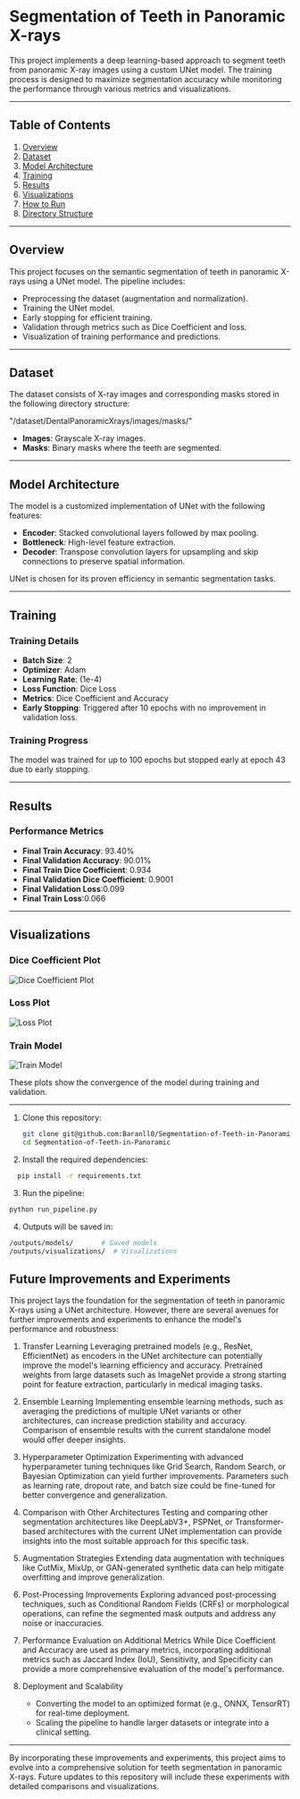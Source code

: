 # Segmentation of Teeth in Panoramic X-rays

This project implements a deep learning-based approach to segment teeth from panoramic X-ray images using a custom UNet model. The training process is designed to maximize segmentation accuracy while monitoring the performance through various metrics and visualizations.

---

## Table of Contents
1. [Overview](#overview)
2. [Dataset](#dataset)
3. [Model Architecture](#model-architecture)
4. [Training](#training)
5. [Results](#results)
6. [Visualizations](#visualizations)
7. [How to Run](#how-to-run)
8. [Directory Structure](#directory-structure)

---

## Overview

This project focuses on the semantic segmentation of teeth in panoramic X-rays using a UNet model. The pipeline includes:
- Preprocessing the dataset (augmentation and normalization).
- Training the UNet model.
- Early stopping for efficient training.
- Validation through metrics such as Dice Coefficient and loss.
- Visualization of training performance and predictions.

---

## Dataset

The dataset consists of X-ray images and corresponding masks stored in the following directory structure:

"/dataset/DentalPanoramicXrays/images/masks/"

- **Images**: Grayscale X-ray images.
- **Masks**: Binary masks where the teeth are segmented.
---

## Model Architecture

The model is a customized implementation of UNet with the following features:
- **Encoder**: Stacked convolutional layers followed by max pooling.
- **Bottleneck**: High-level feature extraction.
- **Decoder**: Transpose convolution layers for upsampling and skip connections to preserve spatial information.

UNet is chosen for its proven efficiency in semantic segmentation tasks.

---

## Training

### Training Details
- **Batch Size**: 2
- **Optimizer**: Adam
- **Learning Rate**: \(1e-4\)
- **Loss Function**: Dice Loss
- **Metrics**: Dice Coefficient and Accuracy
- **Early Stopping**: Triggered after 10 epochs with no improvement in validation loss.

### Training Progress
The model was trained for up to 100 epochs but stopped early at epoch 43 due to early stopping.

---

## Results

### Performance Metrics
- **Final Train Accuracy**: 93.40%
- **Final Validation Accuracy**: 90.01%
- **Final Train Dice Coefficient**: 0.934
- **Final Validation Dice Coefficient**: 0.9001
- **Final Validation Loss**:0.099
- **Final Train Loss**:0.066

---

## Visualizations

### Dice Coefficient Plot
![Dice Coefficient Plot](https://i.imgur.com/QGEGU35.png)

### Loss Plot
![Loss Plot](https://i.imgur.com/riLItp6.png)

### Train Model

![Train Model](https://i.imgur.com/b7KjpKm.png)

These plots show the convergence of the model during training and validation.

---

1. Clone this repository:
   ```bash
   git clone git@github.com:Baranll0/Segmentation-of-Teeth-in-Panoramic.git
   cd Segmentation-of-Teeth-in-Panoramic
   
2. Install the required dependencies:
```bash
  pip install -r requirements.txt
 ```
3. Run the pipeline:
```bash
python run_pipeline.py
```
4. Outputs will be saved in:
```bash
/outputs/models/       # Saved models
/outputs/visualizations/  # Visualizations
```
## Future Improvements and Experiments

This project lays the foundation for the segmentation of teeth in panoramic X-rays using a UNet architecture. However, there are several avenues for further improvements and experiments to enhance the model's performance and robustness:

1. Transfer Learning
Leveraging pretrained models (e.g., ResNet, EfficientNet) as encoders in the UNet architecture can potentially improve the model's learning efficiency and accuracy. Pretrained weights from large datasets such as ImageNet provide a strong starting point for feature extraction, particularly in medical imaging tasks.

2. Ensemble Learning
Implementing ensemble learning methods, such as averaging the predictions of multiple UNet variants or other architectures, can increase prediction stability and accuracy. Comparison of ensemble results with the current standalone model would offer deeper insights.

3. Hyperparameter Optimization
Experimenting with advanced hyperparameter tuning techniques like Grid Search, Random Search, or Bayesian Optimization can yield further improvements. Parameters such as learning rate, dropout rate, and batch size could be fine-tuned for better convergence and generalization.

4. Comparison with Other Architectures
Testing and comparing other segmentation architectures like DeepLabV3+, PSPNet, or Transformer-based architectures with the current UNet implementation can provide insights into the most suitable approach for this specific task.

5. Augmentation Strategies
Extending data augmentation with techniques like CutMix, MixUp, or GAN-generated synthetic data can help mitigate overfitting and improve generalization.

6. Post-Processing Improvements
Exploring advanced post-processing techniques, such as Conditional Random Fields (CRFs) or morphological operations, can refine the segmented mask outputs and address any noise or inaccuracies.

7. Performance Evaluation on Additional Metrics
While Dice Coefficient and Accuracy are used as primary metrics, incorporating additional metrics such as Jaccard Index (IoU), Sensitivity, and Specificity can provide a more comprehensive evaluation of the model's performance.

8. Deployment and Scalability

   *   Converting the model to an optimized format (e.g., ONNX, TensorRT) for real-time deployment.
   * Scaling the pipeline to handle larger datasets or integrate into a clinical setting.
---
By incorporating these improvements and experiments, this project aims to evolve into a comprehensive solution for teeth segmentation in panoramic X-rays. Future updates to this repository will include these experiments with detailed comparisons and visualizations.